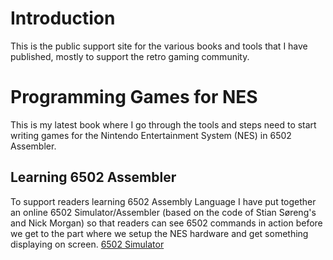 # Introduction
This is the public support site for the various books and tools that I have published, mostly to support the retro gaming community.
# Programming Games for NES
This is my latest book where I go through the tools and steps need to start writing games for the Nintendo Entertainment System (NES) in 6502 Assembler.
## Learning 6502 Assembler
To support readers learning 6502 Assembly Language I have put together an online 6502 Simulator/Assembler (based on the code of Stian Søreng's and Nick Morgan) so that readers can see 6502 commands in action before we get to the part where we setup the NES hardware and get something displaying on screen.
[6502 Simulator](/6502Simulator.html)
